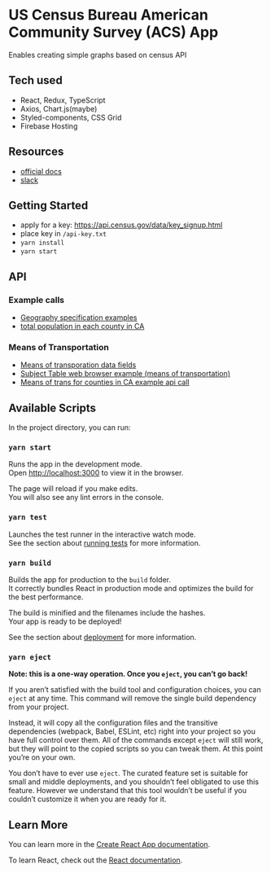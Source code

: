 # US Census Bureau American Community Survey (ACS) App

Enables creating simple graphs based on census API

## Tech used

- React, Redux, TypeScript
- Axios, Chart.js(maybe)
- Styled-components, CSS Grid
- Firebase Hosting

## Resources 

- [official docs](https://www.census.gov/data/developers.html)
- [slack](https://join.slack.com/t/uscensusbureau/shared_invite/enQtNzI2MTY0NjA4MzU1LTYxOGE1YTVmMmU2ZjM5MjE0Yzk1NTg5Yjk4NTMxMzhhM2RjMGU5ZDMxMDgxMzMyOThiMTVlZDE0Y2ZiMjQzYjM)

## Getting Started 

- apply for a key: https://api.census.gov/data/key_signup.html
- place key in `/api-key.txt`
- `yarn install`
- `yarn start`

## API

### Example calls

- [Geography specification examples](https://api.census.gov/data/2019/acs/acs1/examples.html)
- [total population in each county in CA](https://api.census.gov/data/2019/acs/acs1?get=NAME,B01001_001E&for=county:*&in=state:06)

### Means of Transportation

- [Means of transporation data fields](https://api.census.gov/data/2019/acs/acs1/subject/groups/S0804.html)
- [Subject Table web browser example (means of transportation)](https://data.census.gov/cedsci/table?q=ACSST1Y2019&t=Commuting&tid=ACSST1Y2019.S0804&moe=false&tp=false&hidePreview=true)
- [Means of trans for counties in CA example api call](https://api.census.gov/data/2019/acs/acs1/subject?get=NAME,S0804_C01_001E,S0804_C02_001E,S0804_C03_001E,S0804_C04_001E&for=county:*&in=state:06)

## Available Scripts

In the project directory, you can run:

### `yarn start`

Runs the app in the development mode.\
Open [http://localhost:3000](http://localhost:3000) to view it in the browser.

The page will reload if you make edits.\
You will also see any lint errors in the console.

### `yarn test`

Launches the test runner in the interactive watch mode.\
See the section about [running tests](https://facebook.github.io/create-react-app/docs/running-tests) for more information.

### `yarn build`

Builds the app for production to the `build` folder.\
It correctly bundles React in production mode and optimizes the build for the best performance.

The build is minified and the filenames include the hashes.\
Your app is ready to be deployed!

See the section about [deployment](https://facebook.github.io/create-react-app/docs/deployment) for more information.

### `yarn eject`

**Note: this is a one-way operation. Once you `eject`, you can’t go back!**

If you aren’t satisfied with the build tool and configuration choices, you can `eject` at any time. This command will remove the single build dependency from your project.

Instead, it will copy all the configuration files and the transitive dependencies (webpack, Babel, ESLint, etc) right into your project so you have full control over them. All of the commands except `eject` will still work, but they will point to the copied scripts so you can tweak them. At this point you’re on your own.

You don’t have to ever use `eject`. The curated feature set is suitable for small and middle deployments, and you shouldn’t feel obligated to use this feature. However we understand that this tool wouldn’t be useful if you couldn’t customize it when you are ready for it.

## Learn More

You can learn more in the [Create React App documentation](https://facebook.github.io/create-react-app/docs/getting-started).

To learn React, check out the [React documentation](https://reactjs.org/).
